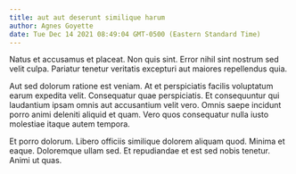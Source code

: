 ```yaml
---
title: aut aut deserunt similique harum
author: Agnes Goyette
date: Tue Dec 14 2021 08:49:04 GMT-0500 (Eastern Standard Time)
---
```

Natus et accusamus et placeat. Non quis sint. Error nihil sint nostrum sed velit culpa. Pariatur tenetur veritatis excepturi aut maiores repellendus quia.

 Aut sed dolorum ratione est veniam. At et perspiciatis facilis voluptatum earum expedita velit. Consequatur quae perspiciatis. Et consequuntur qui laudantium ipsam omnis aut accusantium velit vero. Omnis saepe incidunt porro animi deleniti aliquid et quam. Vero quos consequatur nulla iusto molestiae itaque autem tempora.

 Et porro dolorum. Libero officiis similique dolorem aliquam quod. Minima et eaque. Doloremque ullam sed. Et repudiandae et est sed nobis tenetur. Animi ut quas.